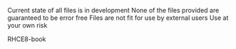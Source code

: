 Current state of all files is in development
None of the files provided are guaranteed to be error free
Files are not fit for use by external users
Use at your own risk

RHCE8-book

